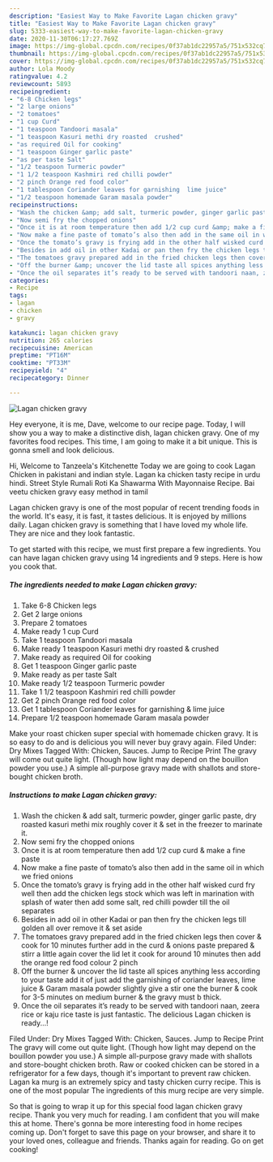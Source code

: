 ```yaml
---
description: "Easiest Way to Make Favorite Lagan chicken gravy"
title: "Easiest Way to Make Favorite Lagan chicken gravy"
slug: 5333-easiest-way-to-make-favorite-lagan-chicken-gravy
date: 2020-11-30T06:17:27.769Z
image: https://img-global.cpcdn.com/recipes/0f37ab1dc22957a5/751x532cq70/lagan-chicken-gravy-recipe-main-photo.jpg
thumbnail: https://img-global.cpcdn.com/recipes/0f37ab1dc22957a5/751x532cq70/lagan-chicken-gravy-recipe-main-photo.jpg
cover: https://img-global.cpcdn.com/recipes/0f37ab1dc22957a5/751x532cq70/lagan-chicken-gravy-recipe-main-photo.jpg
author: Lola Moody
ratingvalue: 4.2
reviewcount: 5893
recipeingredient:
- "6-8 Chicken legs"
- "2 large onions"
- "2 tomatoes"
- "1 cup Curd"
- "1 teaspoon Tandoori masala"
- "1 teaspoon Kasuri methi dry roasted  crushed"
- "as required Oil for cooking"
- "1 teaspoon Ginger garlic paste"
- "as per taste Salt"
- "1/2 teaspoon Turmeric powder"
- "1 1/2 teaspoon Kashmiri red chilli powder"
- "2 pinch Orange red food color"
- "1 tablespoon Coriander leaves for garnishing  lime juice"
- "1/2 teaspoon homemade Garam masala powder"
recipeinstructions:
- "Wash the chicken &amp; add salt, turmeric powder, ginger garlic paste, dry roasted kasuri methi mix roughly cover it &amp; set in the freezer to marinate it."
- "Now semi fry the chopped onions"
- "Once it is at room temperature then add 1/2 cup curd &amp; make a fine paste"
- "Now make a fine paste of tomato’s also then add in the same oil in which we fried onions"
- "Once the tomato’s gravy is frying add in the other half wisked curd fry well then add the chicken legs stock which was left in marination with splash of water then add some salt, red chilli powder till the oil separates"
- "Besides in add oil in other Kadai or pan then fry the chicken legs till golden all over remove it &amp; set aside"
- "The tomatoes gravy prepared add in the fried chicken legs then cover &amp; cook for 10 minutes further add in the curd &amp; onions paste prepared &amp; stirr a little again cover the lid let it cook for around 10 minutes then add the orange red food colour 2 pinch"
- "Off the burner &amp; uncover the lid taste all spices anything less according to your taste add it of just add the garnishing of coriander leaves, lime juice &amp; Garam masala powder slightly give a stir one the burner &amp; cook for 3-5 minutes on medium burner &amp; the gravy must b thick."
- "Once the oil separates it’s ready to be served with tandoori naan, zeera rice or kaju rice taste is just fantastic. The delicious Lagan chicken is ready...!"
categories:
- Recipe
tags:
- lagan
- chicken
- gravy

katakunci: lagan chicken gravy 
nutrition: 265 calories
recipecuisine: American
preptime: "PT16M"
cooktime: "PT33M"
recipeyield: "4"
recipecategory: Dinner

---
```



![Lagan chicken gravy](https://img-global.cpcdn.com/recipes/0f37ab1dc22957a5/751x532cq70/lagan-chicken-gravy-recipe-main-photo.jpg)

Hey everyone, it is me, Dave, welcome to our recipe page. Today, I will show you a way to make a distinctive dish, lagan chicken gravy. One of my favorites food recipes. This time, I am going to make it a bit unique. This is gonna smell and look delicious.

Hi, Welcome to Tanzeela&#39;s Kitchenette Today we are going to cook Lagan Chicken in pakistani and indian style. Lagan ka chicken tasty recipe in urdu hindi. Street Style Rumali Roti Ka Shawarma With Mayonnaise Recipe. Bai veetu chicken gravy easy method in tamil

Lagan chicken gravy is one of the most popular of recent trending foods in the world. It's easy, it is fast, it tastes delicious. It is enjoyed by millions daily. Lagan chicken gravy is something that I have loved my whole life. They are nice and they look fantastic.


To get started with this recipe, we must first prepare a few ingredients. You can have lagan chicken gravy using 14 ingredients and 9 steps. Here is how you cook that.

<!--inarticleads1-->

##### The ingredients needed to make Lagan chicken gravy:

1. Take 6-8 Chicken legs
1. Get 2 large onions
1. Prepare 2 tomatoes
1. Make ready 1 cup Curd
1. Take 1 teaspoon Tandoori masala
1. Make ready 1 teaspoon Kasuri methi dry roasted &amp; crushed
1. Make ready as required Oil for cooking
1. Get 1 teaspoon Ginger garlic paste
1. Make ready as per taste Salt
1. Make ready 1/2 teaspoon Turmeric powder
1. Take 1 1/2 teaspoon Kashmiri red chilli powder
1. Get 2 pinch Orange red food color
1. Get 1 tablespoon Coriander leaves for garnishing &amp; lime juice
1. Prepare 1/2 teaspoon homemade Garam masala powder


Make your roast chicken super special with homemade chicken gravy. It is so easy to do and is delicious you will never buy gravy again. Filed Under: Dry Mixes Tagged With: Chicken, Sauces. Jump to Recipe Print The gravy will come out quite light. (Though how light may depend on the bouillon powder you use.) A simple all-purpose gravy made with shallots and store-bought chicken broth. 

<!--inarticleads2-->

##### Instructions to make Lagan chicken gravy:

1. Wash the chicken &amp; add salt, turmeric powder, ginger garlic paste, dry roasted kasuri methi mix roughly cover it &amp; set in the freezer to marinate it.
1. Now semi fry the chopped onions
1. Once it is at room temperature then add 1/2 cup curd &amp; make a fine paste
1. Now make a fine paste of tomato’s also then add in the same oil in which we fried onions
1. Once the tomato’s gravy is frying add in the other half wisked curd fry well then add the chicken legs stock which was left in marination with splash of water then add some salt, red chilli powder till the oil separates
1. Besides in add oil in other Kadai or pan then fry the chicken legs till golden all over remove it &amp; set aside
1. The tomatoes gravy prepared add in the fried chicken legs then cover &amp; cook for 10 minutes further add in the curd &amp; onions paste prepared &amp; stirr a little again cover the lid let it cook for around 10 minutes then add the orange red food colour 2 pinch
1. Off the burner &amp; uncover the lid taste all spices anything less according to your taste add it of just add the garnishing of coriander leaves, lime juice &amp; Garam masala powder slightly give a stir one the burner &amp; cook for 3-5 minutes on medium burner &amp; the gravy must b thick.
1. Once the oil separates it’s ready to be served with tandoori naan, zeera rice or kaju rice taste is just fantastic. The delicious Lagan chicken is ready...!


Filed Under: Dry Mixes Tagged With: Chicken, Sauces. Jump to Recipe Print The gravy will come out quite light. (Though how light may depend on the bouillon powder you use.) A simple all-purpose gravy made with shallots and store-bought chicken broth. Raw or cooked chicken can be stored in a refrigerator for a few days, though it&#39;s important to prevent raw chicken. Lagan ka murg is an extremely spicy and tasty chicken curry recipe. This is one of the most popular The ingredients of this murg recipe are very simple. 

So that is going to wrap it up for this special food lagan chicken gravy recipe. Thank you very much for reading. I am confident that you will make this at home. There's gonna be more interesting food in home recipes coming up. Don't forget to save this page on your browser, and share it to your loved ones, colleague and friends. Thanks again for reading. Go on get cooking!
